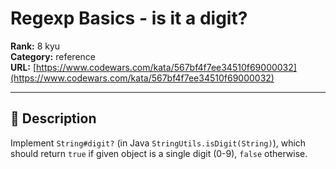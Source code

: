 # Regexp Basics - is it a digit?

**Rank:** 8 kyu  
**Category:** reference  
**URL:** [https://www.codewars.com/kata/567bf4f7ee34510f69000032](https://www.codewars.com/kata/567bf4f7ee34510f69000032)

---

## 📝 Description

Implement `String#digit?` (in Java `StringUtils.isDigit(String)`), which should return `true` if given object is a single digit (0-9), `false` otherwise.
